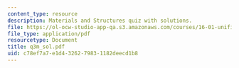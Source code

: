 ```yaml
---
content_type: resource
description: Materials and Structures quiz with solutions.
file: https://ol-ocw-studio-app-qa.s3.amazonaws.com/courses/16-01-unified-engineering-i-ii-iii-iv-fall-2005-spring-2006/c78ef7a7e1d4326279831182deecd1b8_q3m_sol.pdf
file_type: application/pdf
resourcetype: Document
title: q3m_sol.pdf
uid: c78ef7a7-e1d4-3262-7983-1182deecd1b8
---
```

